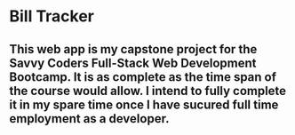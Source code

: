 # Bill Tracker

## This web app is my capstone project for the Savvy Coders Full-Stack Web Development Bootcamp. It is as complete as the time span of the course would allow. I intend to fully complete it in my spare time once I have sucured full time employment as a developer. 
